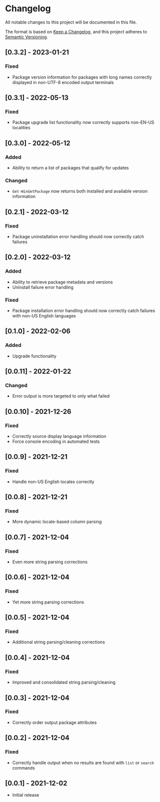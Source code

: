# Changelog
All notable changes to this project will be documented in this file.

The format is based on [Keep a Changelog](https://keepachangelog.com/en/1.0.0/),
and this project adheres to [Semantic Versioning](https://semver.org/spec/v2.0.0.html).

## [0.3.2] - 2023-01-21
### Fixed
- Package version information for packages with long names correctly displayed in non-UTF-8 encoded output terminals

## [0.3.1] - 2022-05-13
### Fixed
- Package upgrade list functionality now correctly supports non-EN-US localities

## [0.3.0] - 2022-05-12
### Added
- Ability to return a list of packages that qualify for updates
### Changed
- `Get-WinGetPackage` now returns both installed and available version information

## [0.2.1] - 2022-03-12
### Fixed
- Package uninstallation error handling should now correctly catch failures

## [0.2.0] - 2022-03-12
### Added
- Ability to retrieve package metadata and versions
- Uninstall failure error handling
### Fixed
- Package installation error handling should now correctly catch failures with non-US English languages

## [0.1.0] - 2022-02-06
### Added
- Upgrade functionality

## [0.0.11] - 2022-01-22
### Changed
- Error output is more targeted to only what failed

## [0.0.10] - 2021-12-26
### Fixed
- Correctly source display language information
- Force console encoding in automated tests

## [0.0.9] - 2021-12-21
### Fixed
- Handle non-US English locales correctly

## [0.0.8] - 2021-12-21
### Fixed
- More dynamic locale-based column parsing

## [0.0.7] - 2021-12-04
### Fixed
- Even more string parsing corrections

## [0.0.6] - 2021-12-04
### Fixed
- Yet more string parsing corrections

## [0.0.5] - 2021-12-04
### Fixed
- Additional string parsing/cleaning corrections

## [0.0.4] - 2021-12-04
### Fixed
- Improved and consolidated string parsing/cleaning

## [0.0.3] - 2021-12-04
### Fixed
- Correctly order output package attributes

## [0.0.2] - 2021-12-04
### Fixed
- Correctly handle output when no results are found with `list` or `search` commands

## [0.0.1] - 2021-12-02
- Initial release
